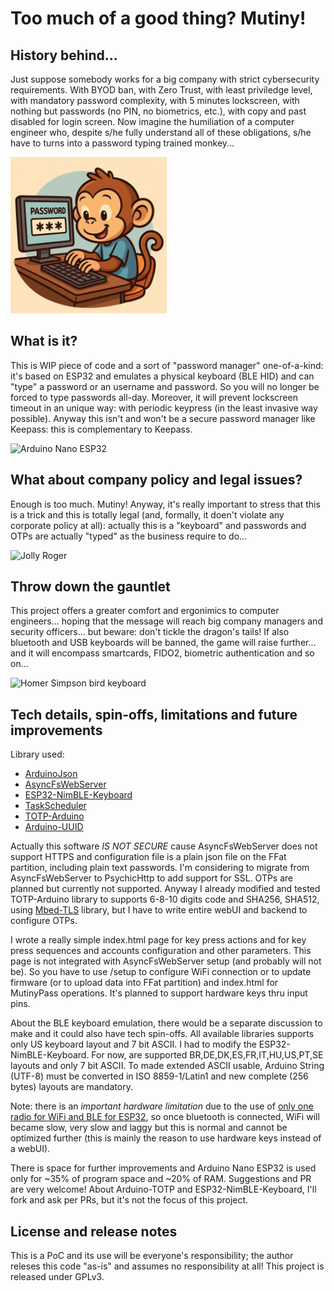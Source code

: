 # Too much of a good thing? Mutiny!

## History behind...
Just suppose somebody works for a big company with strict cybersecurity requirements. With BYOD ban, with Zero Trust, with least priviledge level, with mandatory password complexity, with 5 minutes lockscreen, with nothing but passwords (no PIN, no biometrics, etc.), with copy and past disabled for login screen. Now imagine the humiliation of a computer engineer who, despite s/he fully understand all of these obligations, s/he have to turns into a password typing trained monkey...

<img alt="password typing monkey" src="https://github.com/wildstray/mutinypass/blob/main/_f68cc45e-4784-4f77-9aa9-384a35653ba7.jpeg" width="250" />

## What is it?
This is WIP piece of code and a sort of "password manager" one-of-a-kind: it's based on ESP32 and emulates a physical keyboard (BLE HID) and can "type" a password or an username and password. So you will no longer be forced to type passwords all-day. 
Moreover, it will prevent lockscreen timeout in an unique way: with periodic keypress (in the least invasive way possible). Anyway this isn't and won't be a secure password manager like Keepass: this is complementary to Keepass.

<img alt="Arduino Nano ESP32" src="https://docs.arduino.cc/static/553215686e39f3c2ffb9cc71809e0eff/image.svg" width="250" />

## What about company policy and legal issues?
Enough is too much. Mutiny! Anyway, it's really important to stress that this is a trick and this is totally legal (and, formally, it doen't violate any corporate policy at all): actually this is a "keyboard" and passwords and OTPs are actually "typed" as the business require to do...

<img alt="Jolly Roger" src="https://upload.wikimedia.org/wikipedia/commons/thumb/4/47/Pirate_Flag_of_Jack_Rackham.svg/250px-Pirate_Flag_of_Jack_Rackham.svg.png" width="250" />

## Throw down the gauntlet
This project offers a greater comfort and ergonimics to computer engineers... hoping that the message will reach big company managers and security officers... but beware: don't tickle the dragon's tails! If also bluetooth and USB keyboards will be banned, the game will raise further...  and it will encompass smartcards, FIDO2, biometric authentication and so on...

<img alt="Homer Simpson bird keyboard" src="https://i.giphy.com/HQGzdiNhg52oM.webp" width="250" />

## Tech details, spin-offs, limitations and future improvements
Library used:
 * [ArduinoJson](https://github.com/bblanchon/ArduinoJson)
 * [AsyncFsWebServer](https://github.com/cotestatnt/async-esp-fs-webserver)
 * [ESP32-NimBLE-Keyboard](https://github.com/wakwak-koba/ESP32-NimBLE-Keyboard)
 * [TaskScheduler](https://github.com/arkhipenko/TaskScheduler)
 * [TOTP-Arduino](https://github.com/lucadentella/TOTP-Arduino)
 * [Arduino-UUID](https://github.com/RobTillaart/UUID)

Actually this software *IS NOT SECURE* cause AsyncFsWebServer does not support HTTPS and configuration file is a plain json file on the FFat partition, including plain text passwords. I'm considering to migrate from AsyncFsWebServer to PsychicHttp to add support for SSL. 
OTPs are planned but currently not supported. Anyway I already modified and tested TOTP-Arduino library to supports 6-8-10 digits code and SHA256, SHA512, using [Mbed-TLS](https://github.com/Mbed-TLS/mbedtls) library, but I have to write entire webUI and backend to configure OTPs.

I wrote a really simple index.html page for key press actions and for key press sequences and accounts configuration and other parameters. This page is not integrated with AsyncFsWebServer setup (and probably will not be). So you have to use /setup to configure WiFi connection or to update firmware (or to upload data into FFat partition) and index.html for MutinyPass operations. It's planned to support hardware keys thru input pins.

About the BLE keyboard emulation, there would be a separate discussion to make and it could also have tech spin-offs. All available libraries supports only US keyboard layout and 7 bit ASCII. I had to modify the ESP32-NimBLE-Keyboard. For now, are supported BR,DE,DK,ES,FR,IT,HU,US,PT,SE layouts and only 7 bit ASCII. To made extended ASCII usable, Arduino String (UTF-8) must be converted in ISO 8859-1/Latin1 and new complete (256 bytes) layouts are mandatory.

Note: there is an *important hardware limitation* due to the use of [only one radio for WiFi and BLE for ESP32](https://docs.espressif.com/projects/esp-idf/en/v5.1.1/esp32/api-guides/coexist.html), so once bluetooth is connected, WiFi will became slow, very slow and laggy but this is normal and cannot be optimized further (this is mainly the reason to use hardware keys instead of a webUI).

There is space for further improvements and Arduino Nano ESP32 is used only for ~35% of program space and ~20% of RAM. Suggestions and PR are very welcome! About Arduino-TOTP and ESP32-NimBLE-Keyboard, I'll fork and ask per PRs, but it's not the focus of this project.

## License and release notes
This is a PoC and its use will be everyone's responsibility; the author releses this code "as-is" and assumes no responsibility at all! This project is released under GPLv3.
